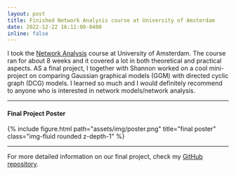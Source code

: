```yaml
---
layout: post
title: Finished Network Analysis course at University of Amsterdam
date: 2022-12-22 16:11:00-0400
inline: false
---
```


I took the <a href="https://coursecatalogue.uva.nl/xmlpages/page/2022-2023-en/search-course/course/102117">Network Analysis</a> course at University of Amsterdam. The course ran for about 8 weeks and it covered a lot in both theoretical and practical aspects. AS a final project, I together with Shannon worked on a cool mini-project on comparing Gaussian graphical models (GGM) with directed cyclic graph (DCG) models. I learned so much and I would definitely recommend to anyone who is interested in network models/network analysis.

***

#### Final Project Poster

{% include figure.html path="assets/img/poster.png" title="final poster" class="img-fluid rounded z-depth-1" %}

***

For more detailed information on our final project, check my <a href="https://github.com/KyuriP/Network-analysis">GitHub repository</a>.